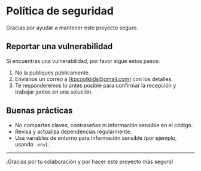 # Política de seguridad

Gracias por ayudar a mantener este proyecto seguro.

## Reportar una vulnerabilidad

Si encuentras una vulnerabilidad, por favor sigue estos pasos:

1. No la publiques públicamente.
2. Envíanos un correo a [kpcoolkiids@gmail.com] con los detalles.
3. Te responderemos lo antes posible para confirmar la recepción y trabajar juntos en una solución.

## Buenas prácticas

- No compartas claves, contraseñas ni información sensible en el código.
- Revisa y actualiza dependencias regularmente.
- Usa variables de entorno para información sensible (por ejemplo, usando `.env`).

---

¡Gracias por tu colaboración y por hacer este proyecto más seguro!
